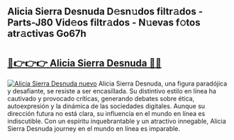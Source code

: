 ## Alicia Sierra Desnuda D𝚎sn𝚞dos filtr𝚊dos - Parts-J80 Vid𝚎os filtr𝚊dos - N𝚞evas f𝚘tos atr𝚊ctivas Go67h

# <h2><a href="http://mb0ccv.tromn.icu/?c=Alicia+Sierra+Desnuda">🔗👉👉👉 Alicia Sierra Desnuda 🔗🔗</a></h2>

[![Alicia Sierra Desnuda nuevo](https://i.imgur.com/pEAQMta.gif)](http://mb0ccv.tromn.icu/?c=Alicia+Sierra+Desnuda)
Alicia Sierra Desnuda, una figura paradójica y desafiante, se resiste a ser encasillada. Su distintivo estilo en línea ha cautivado y provocado críticas, generando debates sobre ética, autoexpresión y la dinámica de las sociedades digitales. Aunque su dirección futura no está clara, su influencia en el mundo en línea es indiscutible. Con un espíritu inquebrantable y un atractivo innegable, Alicia Sierra Desnuda journey en el mundo en línea es imparable.
